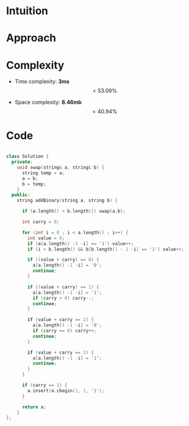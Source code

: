 # Intuition
<!-- Describe your first thoughts on how to solve this problem. -->

# Approach
<!-- Describe your approach to solving the problem. -->

# Complexity
- Time complexity: **3ms** $$< 53.09\%$$
<!-- Add your time complexity here, e.g. $$O(n)$$ -->

- Space complexity: **8.46mb** $$ < 40.94\% $$
<!-- Add your space complexity here, e.g. $$O(n)$$ -->

# Code
```cpp []

class Solution {
  private:
    void swap(string& a, string& b) {
      string temp = a;
      a = b;
      b = temp;
    }
  public:
    string addBinary(string a, string b) {

      if (a.length() < b.length()) swap(a,b);

      int carry = 0;

      for (int i = 0 ; i < a.length() ; i++) {
        int value = 0;
        if (a[a.length() -1 -i] == '1') value++;
        if (i < b.length() && b[b.length() - 1 -i] == '1') value++;

        if ((value + carry) == 0) {
          a[a.length() -1 -i] = '0';
          continue;
        }

        if ((value + carry) == 1) {
          a[a.length() -1 -i] = '1';
          if (carry > 0) carry--;
          continue;
        }

        if (value + carry == 2) {
          a[a.length() -1 -i] = '0';
          if (carry == 0) carry++;
          continue;
        }

        if (value + carry == 3) {
          a[a.length() -1 -i] = '1';
          continue;
        }
      }

      if (carry == 1) {
        a.insert(a.cbegin(), 1, '1');
      }

      return a;
    }
};

```